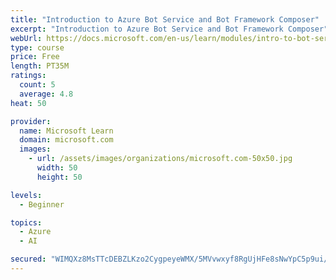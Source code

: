 ```yaml
---
title: "Introduction to Azure Bot Service and Bot Framework Composer"
excerpt: "Introduction to Azure Bot Service and Bot Framework Composer"
webUrl: https://docs.microsoft.com/en-us/learn/modules/intro-to-bot-service-bot-framework-composer/
type: course
price: Free
length: PT35M
ratings:
  count: 5
  average: 4.8
heat: 50

provider:
  name: Microsoft Learn
  domain: microsoft.com
  images:
    - url: /assets/images/organizations/microsoft.com-50x50.jpg
      width: 50
      height: 50

levels:
  - Beginner

topics:
  - Azure
  - AI

secured: "WIMQXz8MsTTcDEBZLKzo2CygpeyeWMX/5MVvwxyf8RgUjHFe8sNwYpC5p9ui/HtRMtCmeH8gGjJIxRWFFx6j8lDDtuDa/pXLysy3KlUmV7V/DHyZYdEfLEoqX8j/fKa7BBerurOCh/DeVCqd/G+oRd6zEVl1AsGtHHE+aIb+Vq9gmlZTujghcaxeqGze399NZfcL9Gkv2fd60S2qlJ586PVxi1Y00WyrRoTs99ibekUB36s6t7mdoxwzlHZlZuS2nAV1uExuyk8Gn5eTl4YFvGmAvLMCCRlfIR4GKpCZLTokPi6bVjW3UkWNYR1DSQtVtBzC3IYtmN7Uc/tKy7f6n/nJJKd5SBa73xDAkiqAbtoVN5D4XpyAt4E8cON+40p+XC9t+lFUnHAVOEpHjr/MDeTWPwub3Rnic48pG39wjBE=;mJACDfSAe6pNvbhR/r08yQ=="
---
```



